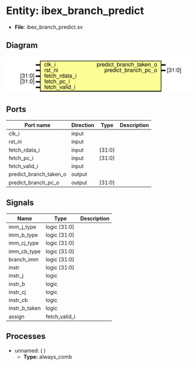 # Entity: ibex_branch_predict

- **File**: ibex_branch_predict.sv

## Diagram

![Diagram](../svg/ibex_branch_predict.svg "Diagram")

## Ports

| Port name              | Direction | Type   | Description |
| ---------------------- | --------- | ------ | ----------- |
| clk_i                  | input     |        |             |
| rst_ni                 | input     |        |             |
| fetch_rdata_i          | input     | [31:0] |             |
| fetch_pc_i             | input     | [31:0] |             |
| fetch_valid_i          | input     |        |             |
| predict_branch_taken_o | output    |        |             |
| predict_branch_pc_o    | output    | [31:0] |             |

## Signals

| Name          | Type          | Description |
| ------------- | ------------- | ----------- |
| imm_j_type    | logic [31:0]  |             |
| imm_b_type    | logic [31:0]  |             |
| imm_cj_type   | logic [31:0]  |             |
| imm_cb_type   | logic [31:0]  |             |
| branch_imm    | logic [31:0]  |             |
| instr         | logic [31:0]  |             |
| instr_j       | logic         |             |
| instr_b       | logic         |             |
| instr_cj      | logic         |             |
| instr_cb      | logic         |             |
| instr_b_taken | logic         |             |
| assign        | fetch_valid_i |             |

## Processes

- unnamed: ( )
  - **Type:** always_comb
